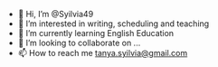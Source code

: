- 👋 Hi, I’m @Syilvia49
- 👀 I’m interested in writing, scheduling and teaching 
- 🌱 I’m currently learning English Education 
- 💞️ I’m looking to collaborate on ...
- 📫 How to reach me tanya.syilvia@gmail.com

<!---
Syilvia49/Syilvia49 is a ✨ special ✨ repository because its `README.md` (this file) appears on your GitHub profile.
You can click the Preview link to take a look at your changes.
--->

